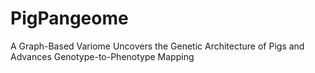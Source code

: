# PigPangeome
A Graph-Based Variome Uncovers the Genetic Architecture of Pigs and Advances Genotype-to-Phenotype Mapping
